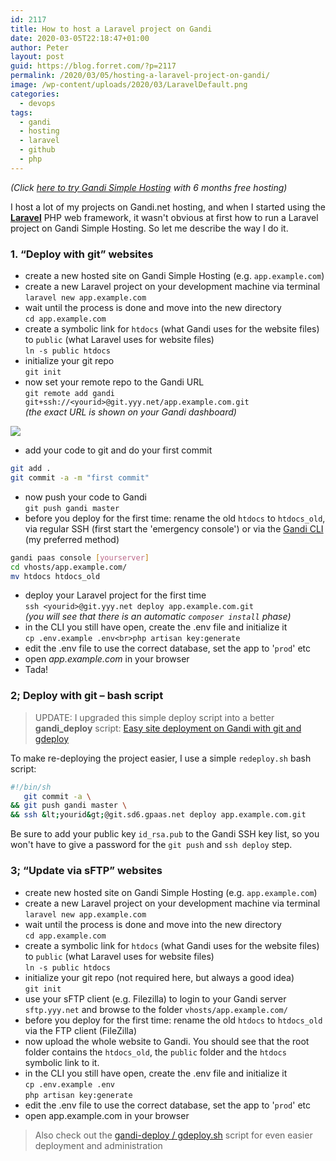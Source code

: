 ```yaml
---
id: 2117
title: How to host a Laravel project on Gandi
date: 2020-03-05T22:18:47+01:00
author: Peter
layout: post
guid: https://blog.forret.com/?p=2117
permalink: /2020/03/05/hosting-a-laravel-project-on-gandi/
image: /wp-content/uploads/2020/03/LaravelDefault.png
categories:
  - devops
tags:
  - gandi
  - hosting
  - laravel
  - github
  - php
---
```

<p class="has-text-align-center">
  <em>(Click <a href="https://gandi.link/f/4a9c1f95">here to try Gandi Simple Hosting</a> with 6 months free hosting)</em>
</p>

I host a lot of my projects on Gandi.net hosting, and when I started using the [**Laravel**](https://laravel.com) PHP web framework, it wasn't obvious at first how to run a Laravel project on Gandi Simple Hosting. So let me describe the way I do it.

<!--more-->

### 1. &#8220;Deploy with git&#8221; websites

  * create a new hosted site on Gandi Simple Hosting (e.g. `app.example.com`)
  * create a new Laravel project on your development machine via terminal  
    `laravel new app.example.com`
  * wait until the process is done and move into the new directory  
    `cd app.example.com`
  * create a symbolic link for `htdocs` (what Gandi uses for the website files) to `public` (what Laravel uses for website files)  
    `ln -s public htdocs`
  * initialize your git repo  
    `git init`
  * now set your remote repo to the Gandi URL  
    `git remote add gandi git+ssh://<yourid>@git.yyy.net/app.example.com.git`  
    _(the exact URL is shown on your Gandi dashboard)_

![](https://blog.forret.com/wp-content/uploads/2020/03/gandi_site.png)

  * add your code to git and do your first commit  

```bash
git add .
git commit -a -m "first commit"
```

  * now push your code to Gandi  
    `git push gandi master`
  * before you deploy for the first time: rename the old `htdocs` to `htdocs_old`, via regular SSH (first start the 'emergency console') or via the [Gandi CLI](https://cli.gandi.net/) (my preferred method)  

```bash
gandi paas console [yourserver]
cd vhosts/app.example.com/
mv htdocs htdocs_old
```
* deploy your Laravel project for the first time  
  `ssh <yourid>@git.yyy.net deploy app.example.com.git`  
  _(you will see that there is an automatic `composer install` phase)_
* in the CLI you still have open, create the .env file and initialize it  
  `cp .env.example .env<br>php artisan key:generate` 
* edit the .env file to use the correct database, set the app to '`prod`' etc
* open _app.example.com_ in your browser
* Tada!   

### 2; Deploy with git &#8211; bash script

> UPDATE: I upgraded this simple deploy script into a better **gandi_deploy** script: [Easy site deployment on Gandi with git and gdeploy](https://blog.forret.com/2020/04/06/easy-site-deployment-on-gandi/)

To make re-deploying the project easier, I use a simple `redeploy.sh` bash script:

```bash
#!/bin/sh
   git commit -a \
&& git push gandi master \
&& ssh &lt;yourid&gt;@git.sd6.gpaas.net deploy app.example.com.git
```
Be sure to add your public key `id_rsa.pub` to the Gandi SSH key list, so you won't have to give a password for the `git push` and `ssh deploy` step.

### 3; &#8220;Update via sFTP&#8221; websites

  * create new hosted site on Gandi Simple Hosting (e.g. `app.example.com`)
  * create a new Laravel project on your development machine via terminal  
    `laravel new app.example.com`
  * wait until the process is done and move into the new directory  
    `cd app.example.com`
  * create a symbolic link for `htdocs` (what Gandi uses for the website files) to `public` (what Laravel uses for website files)  
    `ln -s public htdocs`
  * initialize your git repo (not required here, but always a good idea)  
    `git init`
  * use your sFTP client (e.g. Filezilla) to login to your Gandi server `sftp.yyy.net` and browse to the folder `vhosts/app.example.com/`
  * before you deploy for the first time: rename the old `htdocs` to `htdocs_old` via the FTP client (FileZilla)
  * now upload the whole website to Gandi. You should see that the root folder contains the `htdocs_old`, the `public` folder and the `htdocs` symbolic link to it.
  * in the CLI you still have open, create the .env file and initialize it  
    `cp .env.example .env`  
    `php artisan key:generate` 
  * edit the .env file to use the correct database, set the app to '`prod`' etc
  * open app.example.com in your browser

> Also check out the [gandi-deploy / gdeploy.sh](https://blog.forret.com/2020/04/06/easy-site-deployment-on-gandi/) script for even easier deployment and administration